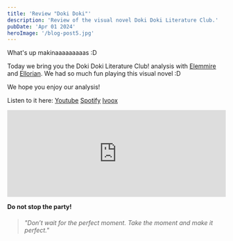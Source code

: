 ```yaml
---
title: 'Review "Doki Doki"'
description: 'Review of the visual novel Doki Doki Literature Club.'
pubDate: 'Apr 01 2024'
heroImage: '/blog-post5.jpg'
---
```


What's up makinaaaaaaaaas :D

Today we bring you the Doki Doki Literature Club! analysis with <a href="https://www.instagram.com/elemmire1988?utm_source=qr&igsh=MWgwcm84ZmxwaDVmYQ%3D%3D" target="_blank">Elemmire</a> and <a href="https://www.ellorian.es" target="_blank">Ellorian</a>. We had so much fun playing this visual novel :D

We hope you enjoy our analysis!

Listen to it here:
<a href="https://www.youtube.com/watch?v=UC8MaZ3E30g" target="_blank">Youtube</a>
<a href="https://open.spotify.com/episode/1Rmxq8mva4I5iEPXSQUVGV?si=qJcFgt57Q7i_Ohp2uw7SKA" target="_blank">Spotify</a>
<a href="https://go.ivoox.com/rf/126787537" target="_blank">Ivoox</a>

<iframe src="https://www.ivoox.com/player_ej_126787537_6_1.html?c1=60739f" width="100%" height="200" frameborder="0" allowfullscreen="" scrolling="no" loading="lazy"></iframe>

**Do not stop the party!**

> ###### "Don’t wait for the perfect moment. Take the moment and make it perfect."

